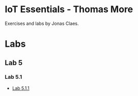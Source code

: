 # IoT Essentials - Thomas More
Exercises and labs by Jonas Claes.

# Labs
## Lab 5
### Lab 5.1
- [Lab 5.1.1](/labs/5/1/practice_1.py)
